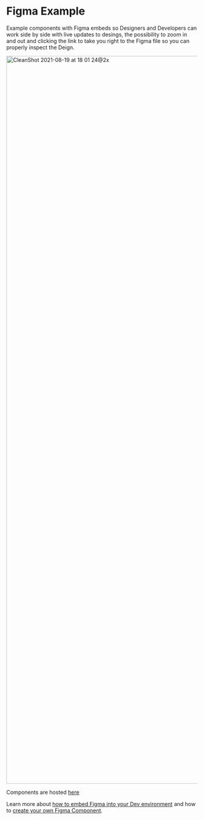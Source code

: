# Figma Example

Example components with Figma embeds so Designers and Developers can work side by side with live updates to desings, the possibility to zoom in and out and clicking the link to take you right to the Figma file so you can properly inspect the Deign.

<img width="1917" alt="CleanShot 2021-08-19 at 18 01 24@2x" src="https://user-images.githubusercontent.com/13063165/130102696-e6986fb3-79fa-423c-9519-ab4e63e47ed8.png">

Components are hosted [here](https://bit.dev/learn-bit-react/figma-example)

Learn more about [how to embed Figma into your Dev environment](https://harmony-docs.bit.dev/tutorials/embed-figma-in-bit) and how to [create your own Figma Component](https://harmony-docs.bit.dev/tutorials/embed-figma-in-bit#create-a-figma-component).

